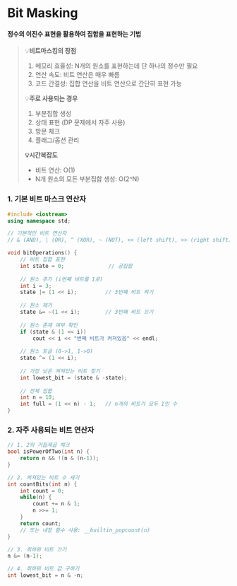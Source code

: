 # Bit Masking

#### 정수의 이진수 표현을 활용하여 집합을 표현하는 기법

> 💡**비트마스킹의 장점**
>
> 1. 메모리 효율성: N개의 원소를 표현하는데 단 하나의 정수만 필요
> 2. 연산 속도: 비트 연산은 매우 빠름
> 3. 코드 간결성: 집합 연산을 비트 연산으로 간단히 표현 가능
>
> 
>
> 💡**주로 사용되는 경우**
>
> 1. 부분집합 생성
> 2. 상태 표현 (DP 문제에서 자주 사용)
> 3. 방문 체크
> 4. 플래그/옵션 관리
>
> 
>
> **💡시간복잡도**
>
> - 비트 연산: O(1)
> - N개 원소의 모든 부분집합 생성: O(2^N)





### 1. 기본 비트 마스크 연산자

```cpp
#include <iostream>
using namespace std;

// 기본적인 비트 연산자
// & (AND), | (OR), ^ (XOR), ~ (NOT), << (left shift), >> (right shift)

void bitOperations() {
    // 비트 집합 표현
    int state = 0;              // 공집합
    
    // 원소 추가 (i번째 비트를 1로)
    int i = 3;
    state |= (1 << i);         // 3번째 비트 켜기
    
    // 원소 제거
    state &= ~(1 << i);        // 3번째 비트 끄기
    
    // 원소 존재 여부 확인
    if (state & (1 << i))
        cout << i << "번째 비트가 켜져있음" << endl;
        
    // 원소 토글 (0->1, 1->0)
    state ^= (1 << i);
    
    // 가장 낮은 켜져있는 비트 찾기
    int lowest_bit = (state & -state);
    
    // 전체 집합
    int n = 10;
    int full = (1 << n) - 1;   // n개의 비트가 모두 1인 수
}
```



### 2. 자주 사용되는 비트 연산자

```cpp
// 1. 2의 거듭제곱 체크
bool isPowerOfTwo(int n) {
    return n && !(n & (n-1));
}

// 2. 켜져있는 비트 수 세기
int countBits(int n) {
    int count = 0;
    while(n) {
        count += n & 1;
        n >>= 1;
    }
    return count;
    // 또는 내장 함수 사용: __builtin_popcount(n)
}

// 3. 최하위 비트 끄기
n &= (n-1);

// 4. 최하위 비트 값 구하기
int lowest_bit = n & -n;
```